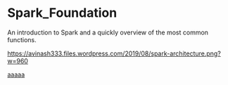 # Spark_Foundation
An introduction to Spark and a quickly overview of the most common functions.

https://avinash333.files.wordpress.com/2019/08/spark-architecture.png?w=960

[aaaaa](/Test.txt)
